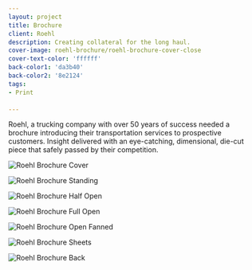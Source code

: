 ```yaml
---
layout: project
title: Brochure
client: Roehl
description: Creating collateral for the long haul.
cover-image: roehl-brochure/roehl-brochure-cover-close
cover-text-color: 'ffffff'
back-color1: 'da3b40'
back-color2: '8e2124'
tags:
- Print

---
```


Roehl, a trucking company with over 50 years of success needed a brochure introducing their transportation services to prospective customers. Insight delivered with an eye-catching, dimensional,  die-cut piece that safely passed by their competition.

<div class="images">
<img class="half first fit" data-aos="fade-up" data-featherlight="/img/projects/roehl-brochure/roehl-brochure-cover.jpg"
alt="Roehl Brochure Cover" src="/img/projects/roehl-brochure/roehl-brochure-cover.jpg"
srcset="/img/projects/roehl-brochure/roehl-brochure-cover-2400.jpg 2400w,
/img/projects/roehl-brochure/roehl-brochure-cover-1800.jpg 1800w,
/img/projects/roehl-brochure/roehl-brochure-cover-1200.jpg 1200w,
/img/projects/roehl-brochure/roehl-brochure-cover-900.jpg 900w,
/img/projects/roehl-brochure/roehl-brochure-cover-600.jpg 600w,
/img/projects/roehl-brochure/roehl-brochure-cover-400.jpg 400w" />

<img class="half last fit" data-aos="fade-up" data-featherlight="/img/projects/roehl-brochure/roehl-brochure-standing.jpg"
alt="Roehl Brochure Standing" src="/img/projects/roehl-brochure/roehl-brochure-standing.jpg"
srcset="/img/projects/roehl-brochure/roehl-brochure-standing-2400.jpg 2400w,
/img/projects/roehl-brochure/roehl-brochure-standing-1800.jpg 1800w,
/img/projects/roehl-brochure/roehl-brochure-standing-1200.jpg 1200w,
/img/projects/roehl-brochure/roehl-brochure-standing-900.jpg 900w,
/img/projects/roehl-brochure/roehl-brochure-standing-600.jpg 600w,
/img/projects/roehl-brochure/roehl-brochure-standing-400.jpg 400w" />

<img class="full fit" data-aos="fade-up" data-featherlight="/img/projects/roehl-brochure/roehl-brochure-open-half.jpg"
alt="Roehl Brochure Half Open" src="/img/projects/roehl-brochure/roehl-brochure-open-half.jpg"
srcset="/img/projects/roehl-brochure/roehl-brochure-open-half-2400.jpg 2400w,
/img/projects/roehl-brochure/roehl-brochure-open-half-1800.jpg 1800w,
/img/projects/roehl-brochure/roehl-brochure-open-half-1200.jpg 1200w,
/img/projects/roehl-brochure/roehl-brochure-open-half-900.jpg 900w,
/img/projects/roehl-brochure/roehl-brochure-open-half-600.jpg 600w,
/img/projects/roehl-brochure/roehl-brochure-open-half-400.jpg 400w" />

<img class="half first fit" data-aos="fade-up" data-featherlight="/img/projects/roehl-brochure/roehl-brochure-open-full.jpg"
alt="Roehl Brochure Full Open" src="/img/projects/roehl-brochure/roehl-brochure-open-full.jpg"
srcset="/img/projects/roehl-brochure/roehl-brochure-open-full-2400.jpg 2400w,
/img/projects/roehl-brochure/roehl-brochure-open-full-1800.jpg 1800w,
/img/projects/roehl-brochure/roehl-brochure-open-full-1200.jpg 1200w,
/img/projects/roehl-brochure/roehl-brochure-open-full-900.jpg 900w,
/img/projects/roehl-brochure/roehl-brochure-open-full-600.jpg 600w,
/img/projects/roehl-brochure/roehl-brochure-open-full-400.jpg 400w" />

<img class="half last fit" data-aos="fade-up" data-featherlight="/img/projects/roehl-brochure/roehl-brochure-open-fanned.jpg"
alt="Roehl Brochure Open Fanned" src="/img/projects/roehl-brochure/roehl-brochure-open-fanned.jpg"
srcset="/img/projects/roehl-brochure/roehl-brochure-open-fanned-2400.jpg 2400w,
/img/projects/roehl-brochure/roehl-brochure-open-fanned-1800.jpg 1800w,
/img/projects/roehl-brochure/roehl-brochure-open-fanned-1200.jpg 1200w,
/img/projects/roehl-brochure/roehl-brochure-open-fanned-900.jpg 900w,
/img/projects/roehl-brochure/roehl-brochure-open-fanned-600.jpg 600w,
/img/projects/roehl-brochure/roehl-brochure-open-fanned-400.jpg 400w" />

<img class="full fit" data-aos="fade-up" data-featherlight="/img/projects/roehl-brochure/roehl-brochure-sheets.jpg"
alt="Roehl Brochure Sheets" src="/img/projects/roehl-brochure/roehl-brochure-sheets.jpg"
srcset="/img/projects/roehl-brochure/roehl-brochure-sheets-2400.jpg 2400w,
/img/projects/roehl-brochure/roehl-brochure-sheets-1800.jpg 1800w,
/img/projects/roehl-brochure/roehl-brochure-sheets-1200.jpg 1200w,
/img/projects/roehl-brochure/roehl-brochure-sheets-900.jpg 900w,
/img/projects/roehl-brochure/roehl-brochure-sheets-600.jpg 600w,
/img/projects/roehl-brochure/roehl-brochure-sheets-400.jpg 400w" />

<img class="full fit" data-aos="fade-up" data-featherlight="/img/projects/roehl-brochure/roehl-brochure-back.jpg"
alt="Roehl Brochure Back" src="/img/projects/roehl-brochure/roehl-brochure-back.jpg"
srcset="/img/projects/roehl-brochure/roehl-brochure-back-2400.jpg 2400w,
/img/projects/roehl-brochure/roehl-brochure-back-1800.jpg 1800w,
/img/projects/roehl-brochure/roehl-brochure-back-1200.jpg 1200w,
/img/projects/roehl-brochure/roehl-brochure-back-900.jpg 900w,
/img/projects/roehl-brochure/roehl-brochure-back-600.jpg 600w,
/img/projects/roehl-brochure/roehl-brochure-back-400.jpg 400w" />
</div>
